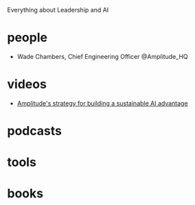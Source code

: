 Everything about Leadership and AI

# people
* Wade Chambers, Chief Engineering Officer ‪@Amplitude_HQ‬

# videos
* [Amplitude's strategy for building a sustainable AI advantage](https://www.youtube.com/watch?v=nxLDxizgilI)


# podcasts
# tools
# books
